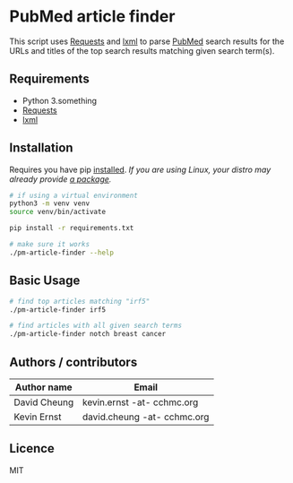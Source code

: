 # PubMed article finder

This script uses [Requests] and [lxml] to parse [PubMed] search results for the
URLs and titles of the top search results matching given search term(s).

## Requirements

* Python 3.something
* [Requests]
* [lxml]

## Installation

Requires you have pip [installed][pipinstall]. _If you are using Linux, your
distro may already provide [a package][pippkg]._

```bash
# if using a virtual environment
python3 -m venv venv
source venv/bin/activate

pip install -r requirements.txt

# make sure it works
./pm-article-finder --help
```

## Basic Usage

```bash
# find top articles matching "irf5"
./pm-article-finder irf5 

# find articles with all given search terms
./pm-article-finder notch breast cancer
```

## Authors / contributors

| Author name          | Email
|----------------------|----------------------------
| David Cheung         | kevin.ernst -at- cchmc.org
| Kevin Ernst          | david.cheung -at- cchmc.org

## Licence

MIT


[portal]: https://dna.cchmc.org/www/main.php
[requests]: http://docs.python-requests.org/en/latest/
[lxml]: http://lxml.de/
[pubmed]: https://www.ncbi.nlm.nih.gov/pubmed
[pipinstall]: https://pip.pypa.io/en/stable/installing/
[pippkg]: https://pkgs.org/download/python-pip
